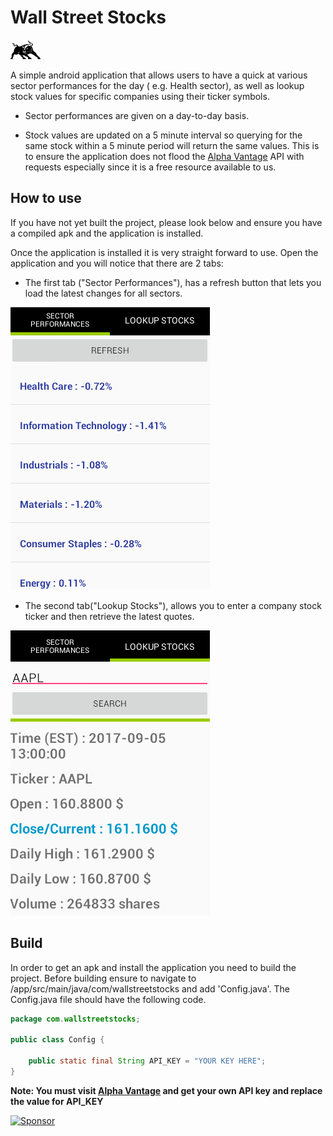 # Wall Street Stocks
<img src="Resources/wall-street-bull.png?raw=true" alt="logo" width="48"/>

A simple android application that allows users to have a quick at various sector performances for the day 
( e.g. Health sector), as well as lookup stock values for specific companies using their ticker symbols.

* Sector performances are given on a day-to-day basis.

* Stock values are updated on a 5 minute interval so querying for the same stock within a 5 minute period will 
return the same values. This is to ensure the application does not flood the [Alpha Vantage](https://www.alphavantage.co/) API with requests 
especially since it is a free resource available to us.

## How to use

If you have not yet built the project, please look below and ensure you have a compiled apk and the application is installed.

Once the application is installed it is very straight forward to use. Open the application and you will notice 
that there are 2 tabs:
* The first tab ("Sector Performances"), has a refresh button that lets you load the latest changes for all sectors.
<img src="Resources/SectorPerformance.png?raw=true" alt="Sector Performances tab"/>

* The second tab("Lookup Stocks"), allows you to enter a company stock ticker and then retrieve the latest quotes. 
<img src="Resources/LookUpStock.png?raw=true" alt="Lookup Stocks tab"/>

## Build

In order to get an apk and install the application you need to build the project. Before building ensure to navigate to /app/src/main/java/com/wallstreetstocks and add 'Config.java'. The Config.java file should have the following code.
```java
package com.wallstreetstocks;

public class Config {

    public static final String API_KEY = "YOUR KEY HERE";
}
```
**Note: You must visit [Alpha Vantage](https://www.alphavantage.co/support/#api-key) and get your own API key and replace the value for API_KEY**

<a href="https://app.codesponsor.io/link/F7562BGJ3YiAu5CBEEerdT66/akapila011/Wall-Street-Stocks" rel="nofollow"><img src="https://app.codesponsor.io/embed/F7562BGJ3YiAu5CBEEerdT66/akapila011/Wall-Street-Stocks.svg" style="width: 888px; height: 68px;" alt="Sponsor" /></a>
